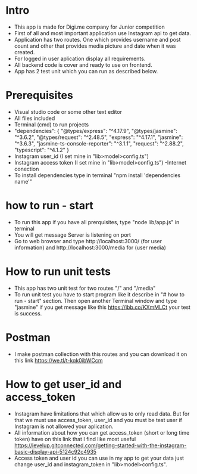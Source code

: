 # Intro 
 - This app is made for Digi.me company for Junior competition
 - First of all and most important application use Instagram api to get data. 
 - Application has two routes. One which provides username and post count and other that provides media picture and date when it was created.
 - For logged in user aplication display all requirements.
 - All backend code is cover and ready to use on frontend.
 - App has 2 test unit which you can run as described below.

# Prerequisites 
 - Visual studio code or some other text editor
 - All files included
 - Terminal (cmd) to run projects
 - "dependencies": {
    "@types/express": "^4.17.9",
     "@types/jasmine": "^3.6.2",
    "@types/request": "^2.48.5",
    "express": "^4.17.1",
    "jasmine": "^3.6.3",
    "jasmine-ts-console-reporter": "^3.1.1",
    "request": "^2.88.2",
    "typescript": "^4.1.2"
  }
  - Instagram user_id (I set mine in "lib>model>config.ts")
  - Instagram access token (I set mine in "lib>model>config.ts")
  -Internet conection
  - To install dependencies type in terminal "npm install 'dependencies name'"

# how to run - start 
 - To run this app if you have all prerquisites, type "node lib/app.js" in terminal
 - You will get message Server is listening on port
 - Go to web browser and type http://localhost:3000/ (for user information) and http://localhost:3000/media for (user media)
# How to run unit tests 
- This app has two unit test for two routes "/" and "/media"
- To run unit test you have to start program like it describe in "# how to run - start" section. Then open another Terminal window and type "jasmine" if you get message like this https://ibb.co/KXmMLCt your test is success.

# Postman
- I make postman collection with this routes and you can download it on this link
https://we.tl/t-kqk0ibWCcm

# How to get user_id and access_token
- Instagram have limitations that which allow us to only read data. But for that we must use access_token, user_id and you must be test user if Instagram is not allowed your aplication.
- All information about how you can get access_token (short or long time token) have on this link that I find like most useful https://levelup.gitconnected.com/getting-started-with-the-instagram-basic-display-api-5124c92c4935
- Access token and user id you can use in my app to get your data just change user_id and instagram_token in "lib>model>config.ts".
